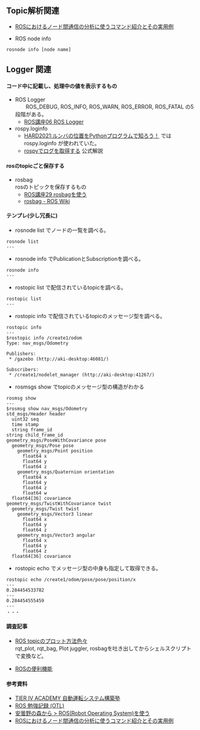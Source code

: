 ## Topic解析関連

- [ROSにおけるノード間通信の分析に使うコマンド紹介とその実用例](https://kazuyamashi.github.io/ros_lecture/ros_measure.html)  


- ROS node info
```
rosnode info [node name]
```


## Logger 関連

#### コード中に記載し、処理中の値を表示するもの
- ROS Logger  
　　ROS_DEBUG, ROS_INFO, ROS_WARN, ROS_ERROR, ROS_FATAL の5段階がある。  
  - [ROS講座06 ROS Logger](https://qiita.com/srs/items/47e5fd8fe994431d92b7)  
- rospy.loginfo  
  - [HARD2021:ルンバの位置をPythonプログラムで知ろう！](https://demura.net/robot/hard/20085.html) ではrospy.loginfo が使われていた。  
  - [rospyでログを取得する](http://wiki.ros.org/ja/rospy_tutorials/Tutorials/Logging) 公式解説  

#### rosのtopicごと保存する

- rosbag  
    rosのトピックを保存するもの
  - [ROS講座29 rosbagを使う](https://qiita.com/srs/items/f6e2c36996e34bcc4d73)
  - [rosbag - ROS Wiki](http://wiki.ros.org/rosbag)

#### テンプレ(少し冗長に)
- rosnode list でノードの一覧を調べる。  
```
rosnode list 
---

```

- rosnode info でPublicationとSubscriptionを調べる。
```
rosnode info 
---

```
- rostopic list で配信されているtopicを調べる。
```
rostopic list
---

```
- rostopic info で配信されているtopicのメッセージ型を調べる。
```
rostopic info
---
$rostopic info /create1/odom
Type: nav_msgs/Odometry

Publishers: 
 * /gazebo (http://aki-desktop:46081/)

Subscribers: 
 * /create1/nodelet_manager (http://aki-desktop:41267/)

```

- rosmsgs show  でtopicのメッセージ型の構造がわかる
```
rosmsg show
---
$rosmsg show nav_msgs/Odometry
std_msgs/Header header
  uint32 seq
  time stamp
  string frame_id
string child_frame_id
geometry_msgs/PoseWithCovariance pose
  geometry_msgs/Pose pose
    geometry_msgs/Point position
      float64 x
      float64 y
      float64 z
    geometry_msgs/Quaternion orientation
      float64 x
      float64 y
      float64 z
      float64 w
  float64[36] covariance
geometry_msgs/TwistWithCovariance twist
  geometry_msgs/Twist twist
    geometry_msgs/Vector3 linear
      float64 x
      float64 y
      float64 z
    geometry_msgs/Vector3 angular
      float64 x
      float64 y
      float64 z
  float64[36] covariance

```

- rostopic echo でメッセージ型の中身も指定して取得できる。
```
rostopic echo /create1/odom/pose/pose/position/x
---
0.284454533782
---
0.284454555459
---
・・・
```

#### 調査記事

- [ROS topicのプロット方法色々](https://qiita.com/FluffyHernia/items/88d67195eb6c903ed942)  
  rqt_plot, rqt_bag, Plot juggler, rosbagを吐き出してからシェルスクリプトで変換など。
  
- [ROSの便利機能](https://gbiggs.github.io/ros_moveit_rsj_tutorial/ros_useful_stuff.html)

#### 参考資料

- [TIER IV ACADEMY 自動運転システム構築塾](http://4c281b16296b2ab02a4e0b2e3f75446d.cdnext.stream.ne.jp/randc/mirai/2-1%20catkin.pdf)  
- [ROS 勉強記録 (OTL)](http://ros-robot.blogspot.com/)
- [安曇野の森から > ROS(Robot Operating System)を使う](http://forestofazumino.web.fc2.com/ros/ros_top.html)  
- [ROSにおけるノード間通信の分析に使うコマンド紹介とその実用例]()


 
